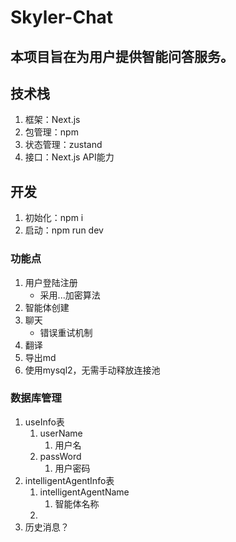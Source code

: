 # Skyler-Chat

## 本项目旨在为用户提供智能问答服务。

## 技术栈
1. 框架：Next.js
2. 包管理：npm
3. 状态管理：zustand
4. 接口：Next.js API能力

## 开发
1. 初始化：npm i
2. 启动：npm run dev

### 功能点
1. 用户登陆注册
   - 采用...加密算法
2. 智能体创建
3. 聊天
   - 错误重试机制
4. 翻译
5. 导出md
6. 使用mysql2，无需手动释放连接池




### 数据库管理
1. useInfo表
   1. userName
      1. 用户名
   2. passWord
      1. 用户密码
2. intelligentAgentInfo表
   1. intelligentAgentName
      1. 智能体名称
   2. 
3. 历史消息？


